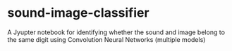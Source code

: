 # sound-image-classifier
A Jyupter notebook for identifying whether the sound and image belong to the same digit using Convolution Neural Networks (multiple models)
